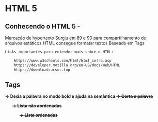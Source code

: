 # HTML 5

## Conhecendo o HTML 5 - 
Marcação de hypertexto
Surgiu em 89 e 90 para compartilhamento de arquivos estáticos
HTML consegue formatar textos
Baseado em Tags
```txt
Links importantes para entender mais sobre o HTML:

    https://www.w3schools.com/html/html_intro.asp​
    https://developer.mozilla.org/en-US/docs/Web/HTML​​
    https://downloadcursos.top
```

## Tags
<Strong> -> Dexia a palavra no modo bold e ajuda na semântica
<s> -> Corta a palavra
<ul> -> Lista não aordenadas
<ol> -> Lista ordenadas
